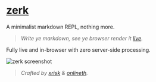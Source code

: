 # [zerk](https://zerk.rishav.io/)
A minimalist markdown REPL, nothing more.

 > _Write ye markdown, see ye browser render it [live](https://zerk.rishav.io/)._

Fully live and in-browser with zero server-side processing.  

![zerk screenshot][1]

[1]: http://i.imgur.com/59XMdw4.png

> _Crafted by [xrisk](https://github.com/xrisk) & [onlineth](https://github.com/onlineth)._


